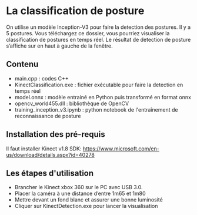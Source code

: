 # La classification de posture
On utilise un modèle Inception-V3 pour faire la detection des postures. Il y a 5 postures. Vous téléchargez ce dossier, vous pourriez visualiser la classification de postures en temps réel. Le résultat de detection de posture s’affiche sur en haut à gauche de la fenêtre.

## Contenu
- main.cpp : codes C++
- KinectClassification.exe : fichier exécutable pour faire la detection en temps réel
- model.onnx : modèle entrainé en Python puis transformé en format onnx
- opencv_world455.dll : bibliothèque de OpenCV
- training_inception_v3.ipynb : python notebook de l'entraînement de reconnaissance de posture

## Installation des pré-requis
Il faut installer Kinect v1.8 SDK: https://www.microsoft.com/en-us/download/details.aspx?id=40278

## Les étapes d'utilisation
- Brancher le Kinect xbox 360 sur le PC avec USB 3.0.
- Placer la caméra à une distance d’entre 1m65 et 1m80
- Mettre devant un fond blanc et assurer une bonne luminosité
- Cliquer sur KinectDetection.exe pour lancer la visualisation
